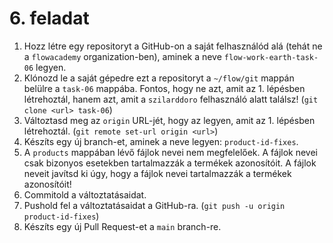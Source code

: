 # 6. feladat

1. Hozz létre egy repositoryt a GitHub-on a saját felhasználód alá (tehát ne a `flowacademy` organization-ben), aminek a neve `flow-work-earth-task-06` legyen.
2. Klónozd le a saját gépedre ezt a repositoryt a `~/flow/git` mappán belülre a `task-06` mappába. Fontos, hogy ne azt, amit az 1. lépésben létrehoztál, hanem azt, amit a `szilarddoro` felhasználó alatt találsz! (`git clone <url> task-06`)
3. Változtasd meg az `origin` URL-jét, hogy az legyen, amit az 1. lépésben létrehoztál. (`git remote set-url origin <url>`)
4. Készíts egy új branch-et, aminek a neve legyen: `product-id-fixes`.
5. A `products` mappában lévő fájlok nevei nem megfelelőek. A fájlok nevei csak bizonyos esetekben tartalmazzák a termékek azonosítóit. A fájlok neveit javítsd ki úgy, hogy a fájlok nevei tartalmazzák a termékek azonosítóit!
6. Commitold a változtatásaidat.
7. Pushold fel a változtatásaidat a GitHub-ra. (`git push -u origin product-id-fixes`)
8. Készíts egy új Pull Request-et a `main` branch-re.
